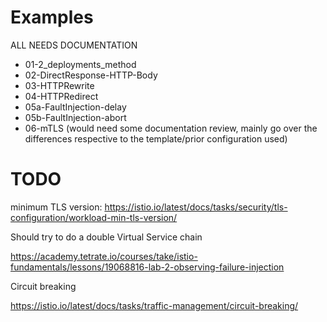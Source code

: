 # Examples

ALL NEEDS DOCUMENTATION

- 01-2_deployments_method
- 02-DirectResponse-HTTP-Body
- 03-HTTPRewrite
- 04-HTTPRedirect
- 05a-FaultInjection-delay
- 05b-FaultInjection-abort
- 06-mTLS  (would need some documentation review, mainly go over the differences respective to the template/prior configuration used)


# TODO



minimum TLS version:
https://istio.io/latest/docs/tasks/security/tls-configuration/workload-min-tls-version/


Should try to do a double Virtual Service chain

https://academy.tetrate.io/courses/take/istio-fundamentals/lessons/19068816-lab-2-observing-failure-injection


Circuit breaking

https://istio.io/latest/docs/tasks/traffic-management/circuit-breaking/